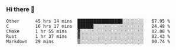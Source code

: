 ### Hi there 👋

<!--
**WShiBin/WShiBin** is a ✨ _special_ ✨ repository because its `README.md` (this file) appears on your GitHub profile.

Here are some ideas to get you started:

- 🔭 I’m currently working on ...
- 🌱 I’m currently learning ...
- 👯 I’m looking to collaborate on ...
- 🤔 I’m looking for help with ...
- 💬 Ask me about ...
- 📫 How to reach me: ...
- 😄 Pronouns: ...
- ⚡ Fun fact: ...
-->

<!--START_SECTION:waka-->
```text
Other      45 hrs 14 mins  █████████████████░░░░░░░░   67.95 % 
C          16 hrs 17 mins  ██████░░░░░░░░░░░░░░░░░░░   24.48 % 
CMake      1 hr 55 mins    ▓░░░░░░░░░░░░░░░░░░░░░░░░   02.88 % 
Rust       1 hr 37 mins    ▓░░░░░░░░░░░░░░░░░░░░░░░░   02.43 % 
Markdown   29 mins         ▒░░░░░░░░░░░░░░░░░░░░░░░░   00.74 % 
```
<!--END_SECTION:waka-->
